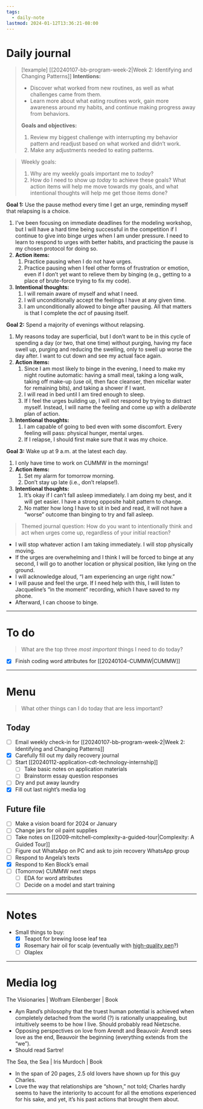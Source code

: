 ```yaml
---
tags:
  - daily-note
lastmod: 2024-01-12T13:36:21-08:00
---
```

# Daily journal

>[!example] [[20240107-bb-program-week-2|Week 2: Identifying and Changing Patterns]]
>**Intentions:**
>- Discover what worked from new routines, as well as what challenges came from them.
>- Learn more about what eating routines work, gain more awareness around my habits, and continue making progress away from behaviors.
>
>**Goals and objectives:**
>1. Review my biggest challenge with interrupting my behavior pattern and readjust based on what worked and didn’t work.
>2. Make any adjustments needed to eating patterns.

> Weekly goals:
> 1. Why are my weekly goals important me to *today*?
> 2. How do I need to show up *today* to achieve these goals? What action items will help me move towards my goals, and what intentional thoughts will help me get those items done?

**Goal 1:** Use the pause method every time I get an urge, reminding myself that relapsing is a choice.
1. I’ve been focusing on immediate deadlines for the modeling workshop, but I will have a hard time being successful in the competition if I continue to give into binge urges when I am under pressure. I need to learn to respond to urges with better habits, and practicing the pause is my chosen protocol for doing so.
2. **Action items:**
	1. Practice pausing when I do not have urges.
	2. Practice pausing when I feel other forms of frustration or emotion, even if I don’t yet want to relieve them by binging (e.g., getting to a place of brute-force trying to fix my code).
3. **Intentional thoughts:**
	1. I will remain aware of myself and what I need.
	2. I will unconditionally accept the feelings I have at any given time.
	3. I am unconditionally allowed to binge after pausing. All that matters is that I complete the *act* of pausing itself.

**Goal 2:** Spend a majority of evenings without relapsing.
1. My reasons today are superficial, but I don’t want to be in this cycle of spending a day (or two, that one time) without purging, having my face swell up, purging and reducing the swelling, only to swell up worse the day after. I want to cut down and see my actual face again.
2. **Action items:**
	1. Since I am most likely to binge in the evening, I need to make my night routine automatic: having a small meal, taking a long walk, taking off make-up (use oil, then face cleanser, then micellar water for remaining bits), and taking a shower if I want.
	2. I will read in bed until I am tired enough to sleep.
	3. If I feel the urges building up, I will not respond by trying to distract myself. Instead, I will name the feeling and come up with a *deliberate* plan of action.
3. **Intentional thoughts:**
	1. I am capable of going to bed even with some discomfort. Every feeling will pass: physical hunger, mental urges.
	2. If I relapse, I should first make sure that it was my choice.

**Goal 3:** Wake up at 9 a.m. at the latest each day.
1. I only have time to work on CUMMW in the mornings!
2. **Action items:**
	1. Set my alarm for tomorrow morning.
	2. Don’t stay up late (i.e., don’t relapse!).
3. **Intentional thoughts:**
	1. It’s okay if I can’t fall asleep immediately. I am doing my best, and it will get easier. I have a strong opposite habit pattern to change.
	2. No matter how long I have to sit in bed and read, it will not have a “worse” outcome than binging to try and fall asleep.


> Themed journal question: How do you want to intentionally think and act when urges come up, regardless of your initial reaction?

- I will stop whatever action I am taking immediately. I will stop physically moving.
- If the urges are overwhelming and I think I will be forced to binge at any second, I will go to another location or physical position, like lying on the ground.
- I will acknowledge aloud, “I am experiencing an urge right now.”
- I will pause and feel the urge. If I need help with this, I will listen to Jacqueline’s “in the moment” recording, which I have saved to my phone.
- Afterward, I can choose to binge.

---
# To do

> What are the top three *most important* things I need to do today?

- [x] Finish coding word attributes for [[20240104-CUMMW|CUMMW]]

----
# Menu

> What other things can I do today that are less important?
## Today

- [ ] Email weekly check-in for [[20240107-bb-program-week-2|Week 2: Identifying and Changing Patterns]]
- [x] Carefully fill out my daily recovery journal
- [ ] Start [[20240112-application-cdt-technology-internship]]
	- [ ] Take basic notes on application materials
	- [ ] Brainstorm essay question responses
- [ ] Dry and put away laundry
- [x] Fill out last night’s media log

## Future file

- [ ] Make a vision board for 2024 or January
- [ ] Change jars for oil paint supplies
- [ ] Take notes on [[2009-mitchell-complexity-a-guided-tour|Complexity: A Guided Tour]]
- [ ] Figure out WhatsApp on PC and ask to join recovery WhatsApp group
- [ ] Respond to Angela’s texts
- [x] Respond to Ken Block’s email
- [ ] (Tomorrow) CUMMW next steps
	- [ ] EDA for word attributes
	- [ ] Decide on a model and start training

---
# Notes

- Small things to buy:
	- [x] Teapot for brewing loose leaf tea
	- [x] Rosemary hair oil for scalp (eventually with [high-quality pen](https://korabeauticals.com/product/korabeauticals-v2/)?)
	- [ ] Olaplex

---
# Media log

The Visionaries | Wolfram Eilenberger | Book
- Ayn Rand’s philosophy that the truest human potential is achieved when completely detached from the world (?) is rationally unappealing, but intuitively seems to be how I live. Should probably read Nietzsche.
- Opposing perspectives on love from Arendt and Beauvoir: Arendt sees love as the end, Beauvoir the beginning (everything extends from the “we”).
- Should read Sartre!

The Sea, the Sea | Iris Murdoch | Book
- In the span of 20 pages, 2.5 old lovers have shown up for this guy Charles.
- Love the way that relationships are “shown,” not told; Charles hardly seems to have the interiority to account for all the emotions experienced for his sake, and yet, it’s his past actions that brought them about.
